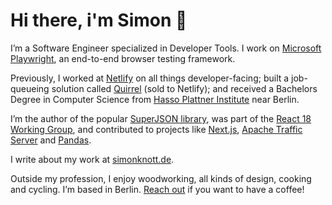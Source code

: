 # Hi there, i'm Simon 👋

I’m a Software Engineer specialized in Developer Tools. I work on [Microsoft Playwright](https://playwright.dev/), an end-to-end browser testing framework.

Previously, I worked at [Netlify](https://github.com/netlify) on all things developer-facing; built a job-queueing solution called [Quirrel](https://quirrel.dev/) (sold to Netlify); and received a Bachelors Degree in Computer Science from [Hasso Plattner Institute](https://hpi.de/) near Berlin.

I’m the author of the popular [SuperJSON library](https://github.com/blitz-js/superjson), was part of the [React 18 Working Group](https://github.com/reactwg/react-18), and contributed to projects like [Next.js](https://github.com/vercel/next.js/pulls?q=author:Skn0tt), [Apache Traffic Server](https://github.com/apache/trafficserver/pulls?q=author:Skn0tt) and [Pandas](https://github.com/pandas-dev/pandas/pull/44787).

I write about my work at [simonknott.de](https://simonknott.de).

Outside my profession, I enjoy woodworking, all kinds of design, cooking and cycling. I’m based in Berlin. [Reach out](mailto:coffee-with@simonknott.de) if you want to have a coffee!
